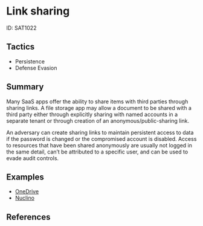 # Link sharing
ID: SAT1022

## Tactics
* Persistence
* Defense Evasion

## Summary
Many SaaS apps offer the ability to share items with third parties through sharing links. A file storage app may allow a document to be shared with a third party either through explicitly sharing with named accounts in a separate tenant or through creation of an anonymous/public-sharing link.

An adversary can create sharing links to maintain persistent access to data if the password is changed or the compromised account is disabled. Access to resources that have been shared anonymously are usually not logged in the same detail, can’t be attributed to a specific user, and can be used to evade audit controls.

## Examples
* [OneDrive](examples/onedrive.md)
* [Nuclino](examples/nuclino.md)

## References